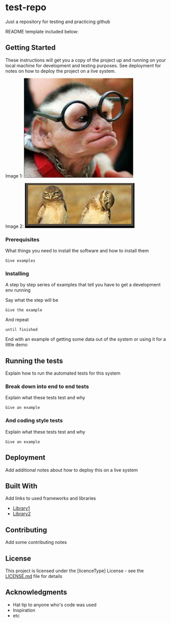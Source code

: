 # test-repo
Just a repository for testing and practicing github

README template included below:

## Getting Started

These instructions will get you a copy of the project up and running on your local machine for development and testing purposes. See deployment for notes on how to deploy the project on a live system.

Image 1:
<img src="https://raw.githubusercontent.com/agapas/test-repo/master/images/monkey.jpg" width="340" height="310"/>

Image 2:
![Alt text](/images/owls.jpg?raw=true "Optional Title")

### Prerequisites

What things you need to install the software and how to install them

```
Give examples
```

### Installing

A step by step series of examples that tell you have to get a development env running

Say what the step will be

```
Give the example
```

And repeat

```
until finished
```

End with an example of getting some data out of the system or using it for a little demo

## Running the tests

Explain how to run the automated tests for this system

### Break down into end to end tests

Explain what these tests test and why

```
Give an example
```

### And coding style tests

Explain what these tests test and why

```
Give an example
```

## Deployment

Add additional notes about how to deploy this on a live system

## Built With

Add links to used frameworks and libraries
* [Library1](http://www.library1Url.com/)
* [Library2](http://www.library2Url.com/)

## Contributing

Add some contributing notes

## License

This project is licensed under the [licenceType] License - see the [LICENSE.md](LICENSE.md) file for details

## Acknowledgments

* Hat tip to anyone who's code was used
* Inspiration
* etc

